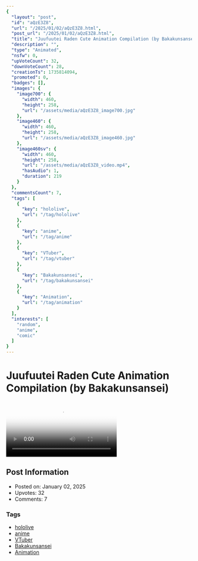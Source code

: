 ```yaml
---
{
  "layout": "post",
  "id": "aQzE3Z8",
  "url": "/2025/01/02/aQzE3Z8.html",
  "post_url": "/2025/01/02/aQzE3Z8.html",
  "title": "Juufuutei Raden Cute Animation Compilation (by Bakakunsansei)",
  "description": "",
  "type": "Animated",
  "nsfw": 0,
  "upVoteCount": 32,
  "downVoteCount": 28,
  "creationTs": 1735814094,
  "promoted": 0,
  "badges": [],
  "images": {
    "image700": {
      "width": 460,
      "height": 258,
      "url": "/assets/media/aQzE3Z8_image700.jpg"
    },
    "image460": {
      "width": 460,
      "height": 258,
      "url": "/assets/media/aQzE3Z8_image460.jpg"
    },
    "image460sv": {
      "width": 460,
      "height": 258,
      "url": "/assets/media/aQzE3Z8_video.mp4",
      "hasAudio": 1,
      "duration": 219
    }
  },
  "commentsCount": 7,
  "tags": [
    {
      "key": "hololive",
      "url": "/tag/hololive"
    },
    {
      "key": "anime",
      "url": "/tag/anime"
    },
    {
      "key": "VTuber",
      "url": "/tag/vtuber"
    },
    {
      "key": "Bakakunsansei",
      "url": "/tag/bakakunsansei"
    },
    {
      "key": "Animation",
      "url": "/tag/animation"
    }
  ],
  "interests": [
    "random",
    "anime",
    "comic"
  ]
}
---
```


# Juufuutei Raden Cute Animation Compilation (by Bakakunsansei)

<video controls playsinline loop poster="/assets/media/aQzE3Z8_image460.jpg">
  <source src="/assets/media/aQzE3Z8_video.mp4" type="video/mp4">
  Your browser does not support the video tag.
</video>

## Post Information

- Posted on: January 02, 2025
- Upvotes: 32
- Comments: 7

### Tags

- [hololive](/tag/hololive)
- [anime](/tag/anime)
- [VTuber](/tag/VTuber)
- [Bakakunsansei](/tag/Bakakunsansei)
- [Animation](/tag/Animation)

